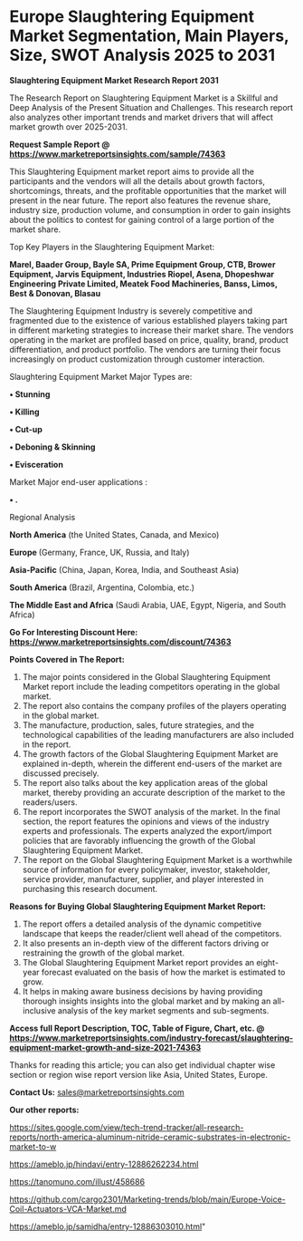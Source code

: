 # Europe Slaughtering Equipment Market Segmentation, Main Players, Size, SWOT Analysis 2025 to 2031

<strong>Slaughtering Equipment Market Research Report 2031</strong>

The Research Report on Slaughtering Equipment Market is a Skillful and Deep Analysis of the Present Situation and Challenges. This research report also analyzes other important trends and market drivers that will affect market growth over 2025-2031.

<strong>Request Sample Report @ <a href=https://www.marketreportsinsights.com/sample/74363>https://www.marketreportsinsights.com/sample/74363</a></strong>

This Slaughtering Equipment market report aims to provide all the participants and the vendors will all the details about growth factors, shortcomings, threats, and the profitable opportunities that the market will present in the near future. The report also features the revenue share, industry size, production volume, and consumption in order to gain insights about the politics to contest for gaining control of a large portion of the market share.

Top Key Players in the Slaughtering Equipment Market:

<strong>Marel, Baader Group, Bayle SA, Prime Equipment Group, CTB, Brower Equipment, Jarvis Equipment, Industries Riopel, Asena, Dhopeshwar Engineering Private Limited, Meatek Food Machineries, Banss, Limos, Best & Donovan, Blasau</strong>

The Slaughtering Equipment Industry is severely competitive and fragmented due to the existence of various established players taking part in different marketing strategies to increase their market share. The vendors operating in the market are profiled based on price, quality, brand, product differentiation, and product portfolio. The vendors are turning their focus increasingly on product customization through customer interaction.

Slaughtering Equipment Market Major Types are:

<strong>• Stunning

• Killing

• Cut-up

• Deboning & Skinning

• Evisceration</strong>

Market Major end-user applications :

<strong>• .</strong>

Regional Analysis

</u><strong><b>North America</b></strong> (the United States, Canada, and Mexico)

<strong><b>Europe </b></strong>(Germany, France, UK, Russia, and Italy)

<strong><b>Asia-Pacific</b></strong> (China, Japan, Korea, India, and Southeast Asia)

<strong><b>South America</b></strong> (Brazil, Argentina, Colombia, etc.)

<strong><b>The Middle East and Africa</b></strong> (Saudi Arabia, UAE, Egypt, Nigeria, and South Africa)

<strong>Go For Interesting Discount Here: <a href=https://www.marketreportsinsights.com/discount/74363>https://www.marketreportsinsights.com/discount/74363</a></strong>

<strong>Points Covered in The Report:</strong>
<ol>
  <li>The major points considered in the Global Slaughtering Equipment Market report include the leading competitors operating in the global market.</li>
  <li>The report also contains the company profiles of the players operating in the global market.</li>
  <li>The manufacture, production, sales, future strategies, and the technological capabilities of the leading manufacturers are also included in the report.</li>
  <li>The growth factors of the Global Slaughtering Equipment Market are explained in-depth, wherein the different end-users of the market are discussed precisely.</li>
  <li>The report also talks about the key application areas of the global market, thereby providing an accurate description of the market to the readers/users.</li>
  <li>The report incorporates the SWOT analysis of the market. In the final section, the report features the opinions and views of the industry experts and professionals. The experts analyzed the export/import policies that are favorably influencing the growth of the Global Slaughtering Equipment Market.</li>
  <li>The report on the Global Slaughtering Equipment Market is a worthwhile source of information for every policymaker, investor, stakeholder, service provider, manufacturer, supplier, and player interested in purchasing this research document.</li>
</ol>
<strong>Reasons for Buying Global Slaughtering Equipment Market Report:</strong>

<ol>
  <li>The report offers a detailed analysis of the dynamic competitive landscape that keeps the reader/client well ahead of the competitors.</li>
  <li>It also presents an in-depth view of the different factors driving or restraining the growth of the global market.</li>
  <li>The Global Slaughtering Equipment Market report provides an eight-year forecast evaluated on the basis of how the market is estimated to grow.</li>
  <li>It helps in making aware business decisions by having providing thorough insights insights into the global market and by making an all-inclusive analysis of the key market segments and sub-segments.</li>
</ol>
<strong>Access full Report Description, TOC, Table of Figure, Chart, etc. @ <a href=https://www.marketreportsinsights.com/industry-forecast/slaughtering-equipment-market-growth-and-size-2021-74363>https://www.marketreportsinsights.com/industry-forecast/slaughtering-equipment-market-growth-and-size-2021-74363</a></strong>


Thanks for reading this article; you can also get individual chapter wise section or region wise report version like Asia, United States, Europe.

<strong>Contact Us:</strong>
sales@marketreportsinsights.com

<strong>Our other reports:</strong>

<a href=https://sites.google.com/view/tech-trend-tracker/all-research-reports/north-america-aluminum-nitride-ceramic-substrates-in-electronic-market-to-w>https://sites.google.com/view/tech-trend-tracker/all-research-reports/north-america-aluminum-nitride-ceramic-substrates-in-electronic-market-to-w</a>

<a href=https://ameblo.jp/hindavi/entry-12886262234.html>https://ameblo.jp/hindavi/entry-12886262234.html</a>

<a href=https://tanomuno.com/illust/458686>https://tanomuno.com/illust/458686</a>

<a href=https://github.com/cargo2301/Marketing-trends/blob/main/Europe-Voice-Coil-Actuators-VCA-Market.md>https://github.com/cargo2301/Marketing-trends/blob/main/Europe-Voice-Coil-Actuators-VCA-Market.md</a>

<a href=https://ameblo.jp/samidha/entry-12886303010.html>https://ameblo.jp/samidha/entry-12886303010.html</a>"
